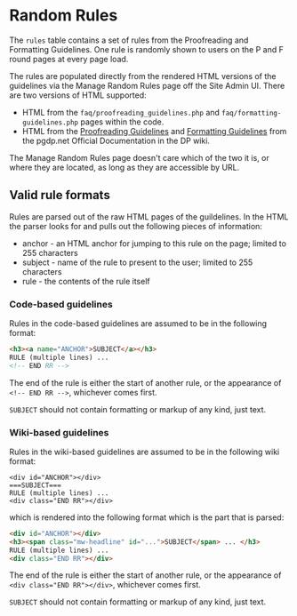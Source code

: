 # Random Rules

The `rules` table contains a set of rules from the Proofreading and Formatting
Guidelines. One rule is randomly shown to users on the P and F round pages at
every page load.

The rules are populated directly from the rendered HTML versions of the
guidelines via the Manage Random Rules page off the Site Admin UI. There
are two versions of HTML supported:

* HTML from the `faq/proofreading_guidelines.php` and `faq/formatting-guidelines.php`
  pages within the code.
* HTML from the [Proofreading Guidelines](https://www.pgdp.net/wiki/DP_Official_Documentation:Proofreading/Proofreading_Guidelines)
  and [Formatting Guidelines](https://www.pgdp.net/wiki/DP_Official_Documentation:Formatting/Formatting_Guidelines)
  from the pgdp.net Official Documentation in the DP wiki.

The Manage Random Rules page doesn't care which of the two it is, or where they
are located, as long as they are accessible by URL.

## Valid rule formats

Rules are parsed out of the raw HTML pages of the guildelines. In the HTML the
parser looks for and pulls out the following pieces of information:

* anchor - an HTML anchor for jumping to this rule on the page; limited to 255 characters
* subject - name of the rule to present to the user; limited to 255 characters
* rule - the contents of the rule itself

### Code-based guidelines

Rules in the code-based guidelines are assumed to be in the following format:

```html
<h3><a name="ANCHOR">SUBJECT</a></h3>
RULE (multiple lines) ...
<!-- END RR -->
```

The end of the rule is either the start of another rule, or the appearance of
`<!-- END RR -->`, whichever comes first.

`SUBJECT` should not contain formatting or markup of any kind, just text.

### Wiki-based guidelines

Rules in the wiki-based guidelines are assumed to be in the following wiki format:

```
<div id="ANCHOR"></div>
===SUBJECT===
RULE (multiple lines) ...
<div class="END RR"></div>
```

which is rendered into the following format which is the part that is parsed:

```html
<div id="ANCHOR"></div>
<h3><span class="mw-headline" id="...">SUBJECT</span> ... </h3>
RULE (multiple lines) ...
<div class="END RR"></div>
```

The end of the rule is either the start of another rule, or the appearance of
`<div class="END RR"></div>`, whichever comes first.

`SUBJECT` should not contain formatting or markup of any kind, just text.

